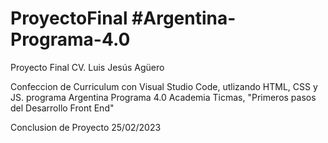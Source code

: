 # ProyectoFinal #Argentina-Programa-4.0
Proyecto Final CV. Luis Jesús Agüero

Confeccion de Curriculum con Visual Studio Code, utlizando HTML, CSS y JS.
programa Argentina Programa 4.0
Academia Ticmas, "Primeros pasos del Desarrollo Front End"

Conclusion de Proyecto 25/02/2023

